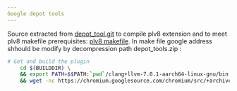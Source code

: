 ```yaml
---
Google depot tools
---
```


Source extracted from [depot_tool.git](https://chromium.googlesource.com/chromium/tools/depot_tools.git) to compile plv8
extension and to meet plv8 makefile prerequisites: [plv8 makefile](https://github.com/plv8/plv8/blob/r3.1alpha/Makefile).
In make file google address shhould be modify by decompression path depot_tools.zip : 

```bash
# Get and build the plugin
	cd $(BUILDDIR) \
	&& export PATH=$$PATH:`pwd`/clang+llvm-7.0.1-aarch64-linux-gnu/bin \
	&& wget -nc https://chromium.googlesource.com/chromium/src/+archive/lkgr/tools/clang/plugins.tar.gz \

```

[comment]: <> (position the caret at any line or the code chunk, then click "+".)

[comment]: <> (The code chunk appears:)

[comment]: <> (```{r})

[comment]: <> (```)

[comment]: <> (Type any R code in the chunk, for example:)

[comment]: <> (```{r})

[comment]: <> (mycars <- within&#40;mtcars, { cyl <- ordered&#40;cyl&#41; }&#41;)

[comment]: <> (mycars)

[comment]: <> (```)

[comment]: <> (Now, click the **Run** button on the chunk toolbar to [execute]&#40;https://www.jetbrains.com/help/pycharm/r-markdown.html#run-r-code&#41; the chunk code. The result should be placed under the chunk.)

[comment]: <> (Click the **Knit and Open Document** to build and preview an output.)
